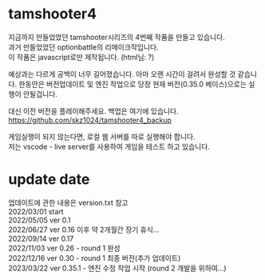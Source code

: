# tamshooter4
지금까지 만들었었던 tamshooter시리즈의 4번째 작품을 만들고 있습니다.  
과거 만들었었던 optionbattle의 리메이크작입니다.  
이 작품은 javascript로만 제작됩니다. (html님: ?)  

예상과는 다르게 공백이 너무 길어졌습니다. 아마 오랜 시간이 걸려서 완성할 것 같습니다.
한동안은 버전업데이트 및 엔진 작업으로 당장 현재 버전(0.35.0 베이스)으로는 실행이 안될겁니다.

대신 이전 버전을 플레이해주세요. 백업은 여기에 있습니다.  
https://github.com/skz1024/tamshooter4_backup  

게임실행이 되지 않는다면, 로컬 웹 서버를 따로 실행해야 합니다.  
저는 vscode - live server를 사용하여 게임을 테스트 하고 있습니다.  

# update date
업데이트에 관한 내용은 version.txt 참고  
2022/03/01 start  
2022/05/05 ver 0.1  
2022/06/27 ver 0.16 이후 약 2개월간 장기 휴식...  
2022/09/14 ver 0.17  
2022/11/03 ver 0.26 - round 1 완성  
2022/12/16 ver 0.30 - round 1 최종 버전(추가 업데이트)  
2023/03/22 ver 0.35.1 - 엔진 수정 작업 시작 (round 2 개발을 위하여...)